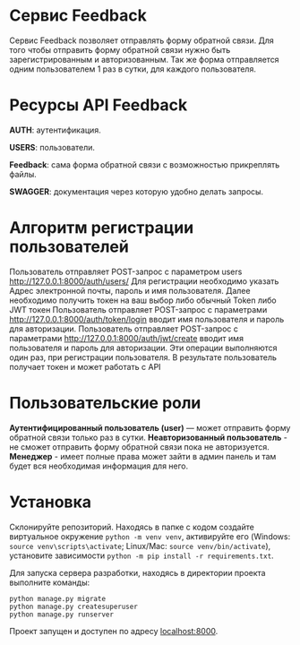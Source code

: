 # Сервис Feedback
Сервис Feedback позволяет отправлять форму обратной связи.
Для того чтобы отправить форму обратной связи нужно быть зарегистрированным и авторизованным.
Так же форма отправляется одним пользователем 1 раз в сутки, для каждого пользователя.

# Ресурсы API Feedback
**AUTH**: аутентификация.

**USERS**: пользователи.

**Feedback**: сама форма обратной связи с возможностью прикреплять файлы.

**SWAGGER**: документация через которую удобно делать запросы.

# Алгоритм регистрации пользователей
Пользователь отправляет POST-запрос с параметром users http://127.0.0.1:8000/auth/users/ 
Для регистрации необходимо указать Адрес электронной почты, пароль и имя пользователя.
Далее необходимо получить токен на ваш выбор либо обычный Token либо JWT токен
Пользователь отправляет POST-запрос с параметрами http://127.0.0.1:8000/auth/token/login вводит имя пользователя и пароль для авторизации.
Пользователь отправляет POST-запрос с параметрами http://127.0.0.1:8000/auth/jwt/create вводит имя пользователя и пароль для авторизации.
Эти операции выполняются один раз, при регистрации пользователя. В результате пользователь получает токен и может работать с API

# Пользовательские роли

**Аутентифицированный пользователь (user)** — может отправить форму обратной связи только раз в сутки.
**Неавторизованный пользователь** - не сможет отправить форму обратной связи пока не авторизуется.
**Менеджер** - имеет полные права может зайти в админ панель и там будет вся необходимая информация для него.

# Установка
Склонируйте репозиторий. Находясь в папке с кодом создайте виртуальное окружение `python -m venv venv`, активируйте его (Windows: `source venv\scripts\activate`; Linux/Mac: `source venv/bin/activate`), установите зависимости `python -m pip install -r requirements.txt`.

Для запуска сервера разработки,  находясь в директории проекта выполните команды:
```
python manage.py migrate
python manage.py createsuperuser
python manage.py runserver
```

Проект запущен и доступен по адресу [localhost:8000](http://localhost:8000/).